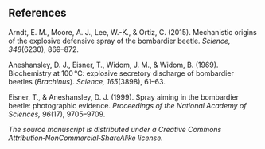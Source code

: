 ## References

Arndt, E. M., Moore, A. J., Lee, W.-K., & Ortiz, C. (2015). Mechanistic origins of the explosive defensive spray of the bombardier beetle. *Science, 348*(6230), 869–872.

Aneshansley, D. J., Eisner, T., Widom, J. M., & Widom, B. (1969). Biochemistry at 100 °C: explosive secretory discharge of bombardier beetles (*Brachinus*). *Science, 165*(3898), 61–63.

Eisner, T., & Aneshansley, D. J. (1999). Spray aiming in the bombardier beetle: photographic evidence. *Proceedings of the National Academy of Sciences, 96*(17), 9705–9709.

*The source manuscript is distributed under a Creative Commons Attribution‑NonCommercial‑ShareAlike license.*
